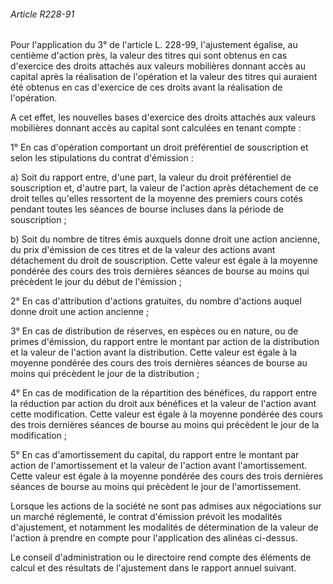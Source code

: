 ###### Article R228-91

Pour l'application du 3° de l'article L. 228-99, l'ajustement égalise, au centième d'action près, la valeur des titres qui sont obtenus en cas d'exercice des droits attachés aux valeurs mobilières donnant accès au capital après la réalisation de l'opération et la valeur des titres qui auraient été obtenus en cas d'exercice de ces droits avant la réalisation de l'opération.

A cet effet, les nouvelles bases d'exercice des droits attachés aux valeurs mobilières donnant accès au capital sont calculées en tenant compte :

1° En cas d'opération comportant un droit préférentiel de souscription et selon les stipulations du contrat d'émission :

a) Soit du rapport entre, d'une part, la valeur du droit préférentiel de souscription et, d'autre part, la valeur de l'action après détachement de ce droit telles qu'elles ressortent de la moyenne des premiers cours cotés pendant toutes les séances de bourse incluses dans la période de souscription ;

b) Soit du nombre de titres émis auxquels donne droit une action ancienne, du prix d'émission de ces titres et de la valeur des actions avant détachement du droit de souscription. Cette valeur est égale à la moyenne pondérée des cours des trois dernières séances de bourse au moins qui précèdent le jour du début de l'émission ;

2° En cas d'attribution d'actions gratuites, du nombre d'actions auquel donne droit une action ancienne ;

3° En cas de distribution de réserves, en espèces ou en nature, ou de primes d'émission, du rapport entre le montant par action de la distribution et la valeur de l'action avant la distribution. Cette valeur est égale à la moyenne pondérée des cours des trois dernières séances de bourse au moins qui précèdent le jour de la distribution ;

4° En cas de modification de la répartition des bénéfices, du rapport entre la réduction par action du droit aux bénéfices et la valeur de l'action avant cette modification. Cette valeur est égale à la moyenne pondérée des cours des trois dernières séances de bourse au moins qui précèdent le jour de la modification ;

5° En cas d'amortissement du capital, du rapport entre le montant par action de l'amortissement et la valeur de l'action avant l'amortissement. Cette valeur est égale à la moyenne pondérée des cours des trois dernières séances de bourse au moins qui précèdent le jour de l'amortissement.

Lorsque les actions de la société ne sont pas admises aux négociations sur un marché réglementé, le contrat d'émission prévoit les modalités d'ajustement, et notamment les modalités de détermination de la valeur de l'action à prendre en compte pour l'application des alinéas ci-dessus.

Le conseil d'administration ou le directoire rend compte des éléments de calcul et des résultats de l'ajustement dans le rapport annuel suivant.

